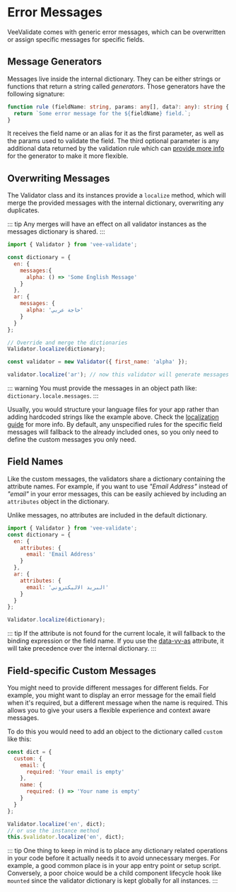 # Error Messages

VeeValidate comes with generic error messages, which can be overwritten or assign specific messages for specific fields.

## Message Generators

Messages live inside the internal dictionary. They can be either strings or functions that return a string called _generators_. Those generators have the following signature:

```ts
function rule (fieldName: string, params: any[], data?: any): string {
  return `Some error message for the ${fieldName} field.`;
}
```

It receives the field name or an alias for it as the first parameter, as well as the params used to validate the field. The third optional parameter is any additional data returned by the validation rule which can [provide more info](./custom-rules.html#reasoning) for the generator to make it more flexible.

## Overwriting Messages

The Validator class and its instances provide a `localize` method, which will merge the provided messages with the internal dictionary, overwriting any duplicates.

::: tip
  Any merges will have an effect on all validator instances as the messages dictionary is shared.
:::

```js
import { Validator } from 'vee-validate';

const dictionary = {
  en: {
    messages:{
      alpha: () => 'Some English Message'
    }
  },
  ar: {
    messages: {
      alpha: 'حاجة عربي'
    }
  }
};

// Override and merge the dictionaries
Validator.localize(dictionary);

const validator = new Validator({ first_name: 'alpha' });

validator.localize('ar'); // now this validator will generate messages in Arabic.
```

::: warning
  You must provide the messages in an object path like: `dictionary.locale.messages`.
:::

Usually, you would structure your language files for your app rather than adding hardcoded strings like the example above. Check the [localization guide](./localization.md) for more info. By default, any unspecified rules for the specific field messages will fallback to the already included ones, so you only need to define the custom messages you only need.

## Field Names

Like the custom messages, the validators share a dictionary containing the attribute names. For example, if you want to use _"Email Address"_ instead of _"email"_ in your error messages, this can be easily achieved by including an `attributes` object in the dictionary.

Unlike messages, no attributes are included in the default dictionary.

```js
import { Validator } from 'vee-validate';
const dictionary = {
  en: {
    attributes: {
      email: 'Email Address'
    }
  },
  ar: {
    attributes: {
      email: 'البريد الاليكتروني'
    }
  }
};

Validator.localize(dictionary);
```

::: tip
If the attribute is not found for the current locale, it will fallback to the binding expression or the field name. If you use the [data-vv-as](./localization.md#using-data-vv-as) attribute, it will take precedence over the internal dictionary.
:::

## Field-specific Custom Messages

 You might need to provide different messages for different fields. For example, you might want to display an error message for the email field when it's required, but a different message when the name is required. This allows you to give your users a flexible experience and context aware messages.

 To do this you would need to add an object to the dictionary called `custom` like this:

```js
const dict = {
  custom: {
    email: {
      required: 'Your email is empty'
    },
    name: {
      required: () => 'Your name is empty'
    }
  }
};

Validator.localize('en', dict);
// or use the instance method
this.$validator.localize('en', dict);
```

::: tip
  One thing to keep in mind is to place any dictionary related operations in your code before it actually needs it to avoid unnecessary merges. For example, a good common place is in your app entry point or setup script. Conversely, a poor choice would be a child component lifecycle hook like `mounted` since the validator dictionary is kept globally for all instances.
:::
